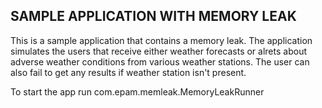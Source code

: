 ## SAMPLE APPLICATION WITH MEMORY LEAK

This is a sample application that contains a memory leak. The application simulates the users that receive either weather forecasts or alrets about adverse weather conditions from various weather stations. The user can also fail to get any results if weather station isn't present.

To start the app run com.epam.memleak.MemoryLeakRunner